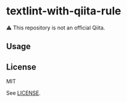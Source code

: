# textlint-with-qiita-rule

:warning: This repository is not an official Qiita.

## Usage

## License

MIT

See [LICENSE](/LICENSE).
